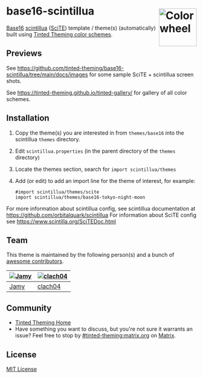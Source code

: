 # base16-scintillua <img alt="Color wheel" src="https://raw.githubusercontent.com/tinted-theming/home/refs/heads/main/color_wheel.png" width="100" align="right" style="padding-top:0.6rem;">

[Base16] [scintillua] ([SciTE]) template / theme(s) (automatically) built using [Tinted Theming color schemes].

## Previews

See https://github.com/tinted-theming/base16-scintillua/tree/main/docs/images for some sample SciTE + scintillua screen shots.

See https://tinted-theming.github.io/tinted-gallery/ for gallery of all color schemes.

## Installation

 1. Copy the theme(s) you are interested in from `themes/base16` into the scintillua `themes` directory.
 2. Edit `scintillua.properties` (in the parent directory of the `themes` directory)
 3. Locate the themes section, search for `import scintillua/themes`
 4. Add (or edit) to add an import line for the theme of interest, for example:

        #import scintillua/themes/scite
        import scintillua/themes/base16-tokyo-night-moon

For more information about scintillua config, see scintillua documentation at https://github.com/orbitalquark/scintillua
For information about SciTE config see https://www.scintilla.org/SciTEDoc.html

## Team

This theme is maintained by the following person(s) and a bunch of [awesome contributors](https://github.com/tinted-theming/base16-scintillua/graphs/contributors).

| [![Jamy](https://github.com/jamygolden.png?size=100)](https://github.com/JamyGolden) | [![clach04](https://github.com/clach04.png?size=100)](https://github.com/clach04) |
| ------------------------------------------------------------------------------------ | --------------------------------------------------------------------------------- |
| [Jamy](https://github.com/JamyGolden)                                                | [clach04](https://github.com/clach04)                                             |

## Community

  * [Tinted Theming Home](https://github.com/tinted-theming/home)
  * Have something you want to discuss, but you're not sure it warrants an issue? Feel free to stop by
    [#tinted-theming:matrix.org](https://matrix.to/#/#tinted-theming:matrix.org) on [Matrix](https://matrix.org/).

## License

[MIT License](./LICENSE)


[Base16]: https://github.com/tinted-theming/home/blob/main/styling.md
[scintillua]: https://github.com/orbitalquark/scintillua
[SciTE]: https://scintilla.org/SciTE.html
[Tinted Theming color schemes]: https://github.com/tinted-theming/schemes
